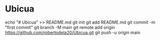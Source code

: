 # Ubicua
echo "# Ubicua" >> README.md
git init
git add README.md
git commit -m "first commit"
git branch -M main
git remote add origin https://github.com/robertodela20/Ubicua.git
git push -u origin main
